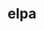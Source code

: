 ---
title: "elpa"
layout: cache
categories: [package, develop]
meta: {"versions": ["2021.11.001", "2022.11.001", "2022.11.001.rc2"], "compilers": ["gcc@=12.1.0", "gcc@=8.4.0"], "oss": ["ubuntu18.04", "ubuntu22.04"], "platforms": ["linux"], "targets": ["x86_64", "x86_64_v3"], "stacks": ["root", "tutorial"], "num_specs": 65, "num_specs_by_stack": {"root": 65, "tutorial": 65}}
spec_details: [{"hash": "oc45gbahiuh3otwa7ps32hykgwe5nykw", "compiler": "gcc@=8.4.0", "versions": ["2021.11.001"], "os": "ubuntu18.04", "platform": "linux", "target": "x86_64", "variants": ["~autotune", "~cuda", "+mpi", "+openmp", "~rocm"], "stacks": ["root", "tutorial"], "size": "-", "tarball": "https://binaries.spack.io/develop/build_cache/linux-ubuntu18.04-x86_64/gcc-8.4.0/elpa-2021.11.001/linux-ubuntu18.04-x86_64-gcc-8.4.0-elpa-2021.11.001-oc45gbahiuh3otwa7ps32hykgwe5nykw.spack"}, {"hash": "bzv5si4f2rzu7qficnvjmtq7pzfuvrkd", "compiler": "gcc@=8.4.0", "versions": ["2021.11.001"], "os": "ubuntu18.04", "platform": "linux", "target": "x86_64", "variants": ["~autotune", "~cuda", "+mpi", "+openmp", "~rocm"], "stacks": ["root", "tutorial"], "size": "-", "tarball": "https://binaries.spack.io/develop/build_cache/linux-ubuntu18.04-x86_64/gcc-8.4.0/elpa-2021.11.001/linux-ubuntu18.04-x86_64-gcc-8.4.0-elpa-2021.11.001-bzv5si4f2rzu7qficnvjmtq7pzfuvrkd.spack"}, {"hash": "jik37po4v5ausrbodzggcgqppabxkqqm", "compiler": "gcc@=8.4.0", "versions": ["2021.11.001"], "os": "ubuntu18.04", "platform": "linux", "target": "x86_64", "variants": ["~autotune", "~cuda", "+mpi", "+openmp", "~rocm"], "stacks": ["root", "tutorial"], "size": "-", "tarball": "https://binaries.spack.io/develop/build_cache/linux-ubuntu18.04-x86_64/gcc-8.4.0/elpa-2021.11.001/linux-ubuntu18.04-x86_64-gcc-8.4.0-elpa-2021.11.001-jik37po4v5ausrbodzggcgqppabxkqqm.spack"}, {"hash": "i5bg4r4uss6po6fpyw2bnf57oj6wegu6", "compiler": "gcc@=8.4.0", "versions": ["2021.11.001"], "os": "ubuntu18.04", "platform": "linux", "target": "x86_64", "variants": ["~autotune", "~cuda", "+mpi", "+openmp", "~rocm"], "stacks": ["root", "tutorial"], "size": "-", "tarball": "https://binaries.spack.io/develop/build_cache/linux-ubuntu18.04-x86_64/gcc-8.4.0/elpa-2021.11.001/linux-ubuntu18.04-x86_64-gcc-8.4.0-elpa-2021.11.001-i5bg4r4uss6po6fpyw2bnf57oj6wegu6.spack"}, {"hash": "btqca25kqn4psv3zuaifcbdzxmshjcan", "compiler": "gcc@=8.4.0", "versions": ["2021.11.001"], "os": "ubuntu18.04", "platform": "linux", "target": "x86_64", "variants": ["~autotune", "~cuda", "+mpi", "+openmp", "~rocm"], "stacks": ["root", "tutorial"], "size": "-", "tarball": "https://binaries.spack.io/develop/build_cache/linux-ubuntu18.04-x86_64/gcc-8.4.0/elpa-2021.11.001/linux-ubuntu18.04-x86_64-gcc-8.4.0-elpa-2021.11.001-btqca25kqn4psv3zuaifcbdzxmshjcan.spack"}, {"hash": "jybmmckgeir2pecwx3kxu7vr6nhja4fk", "compiler": "gcc@=8.4.0", "versions": ["2021.11.001"], "os": "ubuntu18.04", "platform": "linux", "target": "x86_64", "variants": ["~autotune", "~cuda", "+mpi", "+openmp", "~rocm"], "stacks": ["root", "tutorial"], "size": "-", "tarball": "https://binaries.spack.io/develop/build_cache/linux-ubuntu18.04-x86_64/gcc-8.4.0/elpa-2021.11.001/linux-ubuntu18.04-x86_64-gcc-8.4.0-elpa-2021.11.001-jybmmckgeir2pecwx3kxu7vr6nhja4fk.spack"}, {"hash": "hpp5eykxspojbxzgzfpogi7biziql2lj", "compiler": "gcc@=8.4.0", "versions": ["2021.11.001"], "os": "ubuntu18.04", "platform": "linux", "target": "x86_64", "variants": ["~autotune", "~cuda", "+mpi", "+openmp", "~rocm"], "stacks": ["root", "tutorial"], "size": "-", "tarball": "https://binaries.spack.io/develop/build_cache/linux-ubuntu18.04-x86_64/gcc-8.4.0/elpa-2021.11.001/linux-ubuntu18.04-x86_64-gcc-8.4.0-elpa-2021.11.001-hpp5eykxspojbxzgzfpogi7biziql2lj.spack"}, {"hash": "j2vkmhju2smudv7puz4uc4mi63t63iaf", "compiler": "gcc@=8.4.0", "versions": ["2021.11.001"], "os": "ubuntu18.04", "platform": "linux", "target": "x86_64", "variants": ["~autotune", "build_system=autotools", "~cuda", "+mpi", "+openmp", "~rocm"], "stacks": ["root", "tutorial"], "size": "-", "tarball": "https://binaries.spack.io/develop/build_cache/linux-ubuntu18.04-x86_64/gcc-8.4.0/elpa-2021.11.001/linux-ubuntu18.04-x86_64-gcc-8.4.0-elpa-2021.11.001-j2vkmhju2smudv7puz4uc4mi63t63iaf.spack"}, {"hash": "icl7ciso5ymiuwpmcs5zk2piype4hdgb", "compiler": "gcc@=8.4.0", "versions": ["2021.11.001"], "os": "ubuntu18.04", "platform": "linux", "target": "x86_64", "variants": ["~autotune", "~cuda", "+mpi", "+openmp", "~rocm"], "stacks": ["root", "tutorial"], "size": "-", "tarball": "https://binaries.spack.io/develop/build_cache/linux-ubuntu18.04-x86_64/gcc-8.4.0/elpa-2021.11.001/linux-ubuntu18.04-x86_64-gcc-8.4.0-elpa-2021.11.001-icl7ciso5ymiuwpmcs5zk2piype4hdgb.spack"}, {"hash": "njklsgavaciuhkm4en3woijcfe4gh2ic", "compiler": "gcc@=8.4.0", "versions": ["2021.11.001"], "os": "ubuntu18.04", "platform": "linux", "target": "x86_64", "variants": ["~autotune", "~cuda", "+mpi", "+openmp", "~rocm"], "stacks": ["root", "tutorial"], "size": "-", "tarball": "https://binaries.spack.io/develop/build_cache/linux-ubuntu18.04-x86_64/gcc-8.4.0/elpa-2021.11.001/linux-ubuntu18.04-x86_64-gcc-8.4.0-elpa-2021.11.001-njklsgavaciuhkm4en3woijcfe4gh2ic.spack"}, {"hash": "mldgw5yqpnoxwsbphirjecnf7uecy5ti", "compiler": "gcc@=8.4.0", "versions": ["2021.11.001"], "os": "ubuntu18.04", "platform": "linux", "target": "x86_64", "variants": ["~autotune", "~cuda", "+mpi", "+openmp", "~rocm"], "stacks": ["root", "tutorial"], "size": "-", "tarball": "https://binaries.spack.io/develop/build_cache/linux-ubuntu18.04-x86_64/gcc-8.4.0/elpa-2021.11.001/linux-ubuntu18.04-x86_64-gcc-8.4.0-elpa-2021.11.001-mldgw5yqpnoxwsbphirjecnf7uecy5ti.spack"}, {"hash": "cizj5rrkbwtphrvr7dcoilj63edcr7mx", "compiler": "gcc@=8.4.0", "versions": ["2021.11.001"], "os": "ubuntu18.04", "platform": "linux", "target": "x86_64", "variants": ["~autotune", "~cuda", "+mpi", "+openmp", "~rocm"], "stacks": ["root", "tutorial"], "size": "-", "tarball": "https://binaries.spack.io/develop/build_cache/linux-ubuntu18.04-x86_64/gcc-8.4.0/elpa-2021.11.001/linux-ubuntu18.04-x86_64-gcc-8.4.0-elpa-2021.11.001-cizj5rrkbwtphrvr7dcoilj63edcr7mx.spack"}, {"hash": "bazkvbgvxeygwllieue6iizmvfqvdbht", "compiler": "gcc@=8.4.0", "versions": ["2021.11.001"], "os": "ubuntu18.04", "platform": "linux", "target": "x86_64", "variants": ["~autotune", "build_system=autotools", "~cuda", "+mpi", "+openmp", "~rocm"], "stacks": ["root", "tutorial"], "size": "-", "tarball": "https://binaries.spack.io/develop/build_cache/linux-ubuntu18.04-x86_64/gcc-8.4.0/elpa-2021.11.001/linux-ubuntu18.04-x86_64-gcc-8.4.0-elpa-2021.11.001-bazkvbgvxeygwllieue6iizmvfqvdbht.spack"}, {"hash": "3flo5rx4h366sp4tutd2shcdpzrndyqa", "compiler": "gcc@=8.4.0", "versions": ["2021.11.001"], "os": "ubuntu18.04", "platform": "linux", "target": "x86_64", "variants": ["~autotune", "~cuda", "+mpi", "+openmp", "~rocm"], "stacks": ["root", "tutorial"], "size": "-", "tarball": "https://binaries.spack.io/develop/build_cache/linux-ubuntu18.04-x86_64/gcc-8.4.0/elpa-2021.11.001/linux-ubuntu18.04-x86_64-gcc-8.4.0-elpa-2021.11.001-3flo5rx4h366sp4tutd2shcdpzrndyqa.spack"}, {"hash": "3vylhdwwypqh7jfxlsv7ltpvm5jk6w5s", "compiler": "gcc@=8.4.0", "versions": ["2021.11.001"], "os": "ubuntu18.04", "platform": "linux", "target": "x86_64", "variants": ["~autotune", "~cuda", "+mpi", "+openmp", "~rocm"], "stacks": ["root", "tutorial"], "size": "-", "tarball": "https://binaries.spack.io/develop/build_cache/linux-ubuntu18.04-x86_64/gcc-8.4.0/elpa-2021.11.001/linux-ubuntu18.04-x86_64-gcc-8.4.0-elpa-2021.11.001-3vylhdwwypqh7jfxlsv7ltpvm5jk6w5s.spack"}, {"hash": "bhsg6cjjvxwvut5sgbl5tmegrrq5bsa4", "compiler": "gcc@=8.4.0", "versions": ["2021.11.001"], "os": "ubuntu18.04", "platform": "linux", "target": "x86_64", "variants": ["~autotune", "~cuda", "+mpi", "+openmp", "~rocm"], "stacks": ["root", "tutorial"], "size": "-", "tarball": "https://binaries.spack.io/develop/build_cache/linux-ubuntu18.04-x86_64/gcc-8.4.0/elpa-2021.11.001/linux-ubuntu18.04-x86_64-gcc-8.4.0-elpa-2021.11.001-bhsg6cjjvxwvut5sgbl5tmegrrq5bsa4.spack"}, {"hash": "cnziq6so3ccbdlc7ngpei4yffruii43b", "compiler": "gcc@=8.4.0", "versions": ["2021.11.001"], "os": "ubuntu18.04", "platform": "linux", "target": "x86_64", "variants": ["~autotune", "~cuda", "+mpi", "+openmp", "~rocm"], "stacks": ["root", "tutorial"], "size": "-", "tarball": "https://binaries.spack.io/develop/build_cache/linux-ubuntu18.04-x86_64/gcc-8.4.0/elpa-2021.11.001/linux-ubuntu18.04-x86_64-gcc-8.4.0-elpa-2021.11.001-cnziq6so3ccbdlc7ngpei4yffruii43b.spack"}, {"hash": "cng3pie3s645uo6su7b3pz6ywc5oql7x", "compiler": "gcc@=8.4.0", "versions": ["2021.11.001"], "os": "ubuntu18.04", "platform": "linux", "target": "x86_64", "variants": ["~autotune", "~cuda", "+mpi", "+openmp", "~rocm"], "stacks": ["root", "tutorial"], "size": "-", "tarball": "https://binaries.spack.io/develop/build_cache/linux-ubuntu18.04-x86_64/gcc-8.4.0/elpa-2021.11.001/linux-ubuntu18.04-x86_64-gcc-8.4.0-elpa-2021.11.001-cng3pie3s645uo6su7b3pz6ywc5oql7x.spack"}, {"hash": "7gxrd6l7z54ewbnlwhdi345qlyz5ylzd", "compiler": "gcc@=8.4.0", "versions": ["2021.11.001"], "os": "ubuntu18.04", "platform": "linux", "target": "x86_64", "variants": ["~autotune", "~cuda", "+mpi", "+openmp", "~rocm"], "stacks": ["root", "tutorial"], "size": "-", "tarball": "https://binaries.spack.io/develop/build_cache/linux-ubuntu18.04-x86_64/gcc-8.4.0/elpa-2021.11.001/linux-ubuntu18.04-x86_64-gcc-8.4.0-elpa-2021.11.001-7gxrd6l7z54ewbnlwhdi345qlyz5ylzd.spack"}, {"hash": "dwfohrg746754dok2f4t5ctxniqcwb5l", "compiler": "gcc@=8.4.0", "versions": ["2021.11.001"], "os": "ubuntu18.04", "platform": "linux", "target": "x86_64", "variants": ["~autotune", "~cuda", "+mpi", "+openmp", "~rocm"], "stacks": ["root", "tutorial"], "size": "-", "tarball": "https://binaries.spack.io/develop/build_cache/linux-ubuntu18.04-x86_64/gcc-8.4.0/elpa-2021.11.001/linux-ubuntu18.04-x86_64-gcc-8.4.0-elpa-2021.11.001-dwfohrg746754dok2f4t5ctxniqcwb5l.spack"}, {"hash": "b7zg4wje4sri5fslzvawiuqlthbf7zvn", "compiler": "gcc@=8.4.0", "versions": ["2021.11.001"], "os": "ubuntu18.04", "platform": "linux", "target": "x86_64", "variants": ["~autotune", "~cuda", "+mpi", "+openmp", "~rocm"], "stacks": ["root", "tutorial"], "size": "-", "tarball": "https://binaries.spack.io/develop/build_cache/linux-ubuntu18.04-x86_64/gcc-8.4.0/elpa-2021.11.001/linux-ubuntu18.04-x86_64-gcc-8.4.0-elpa-2021.11.001-b7zg4wje4sri5fslzvawiuqlthbf7zvn.spack"}, {"hash": "h343evw3biekgk7hb6qmwk4dryz7zf7i", "compiler": "gcc@=8.4.0", "versions": ["2021.11.001"], "os": "ubuntu18.04", "platform": "linux", "target": "x86_64", "variants": ["~autotune", "~cuda", "+mpi", "+openmp", "~rocm"], "stacks": ["root", "tutorial"], "size": "-", "tarball": "https://binaries.spack.io/develop/build_cache/linux-ubuntu18.04-x86_64/gcc-8.4.0/elpa-2021.11.001/linux-ubuntu18.04-x86_64-gcc-8.4.0-elpa-2021.11.001-h343evw3biekgk7hb6qmwk4dryz7zf7i.spack"}, {"hash": "36kiubwicezevynjgqp2277iwfafavxp", "compiler": "gcc@=8.4.0", "versions": ["2021.11.001"], "os": "ubuntu18.04", "platform": "linux", "target": "x86_64", "variants": ["~autotune", "~cuda", "+mpi", "+openmp", "~rocm"], "stacks": ["root", "tutorial"], "size": "-", "tarball": "https://binaries.spack.io/develop/build_cache/linux-ubuntu18.04-x86_64/gcc-8.4.0/elpa-2021.11.001/linux-ubuntu18.04-x86_64-gcc-8.4.0-elpa-2021.11.001-36kiubwicezevynjgqp2277iwfafavxp.spack"}, {"hash": "ejkczem7cweyryc6yj2vin6j5nl4tp2f", "compiler": "gcc@=8.4.0", "versions": ["2021.11.001"], "os": "ubuntu18.04", "platform": "linux", "target": "x86_64", "variants": ["~autotune", "~cuda", "+mpi", "+openmp", "~rocm"], "stacks": ["root", "tutorial"], "size": "-", "tarball": "https://binaries.spack.io/develop/build_cache/linux-ubuntu18.04-x86_64/gcc-8.4.0/elpa-2021.11.001/linux-ubuntu18.04-x86_64-gcc-8.4.0-elpa-2021.11.001-ejkczem7cweyryc6yj2vin6j5nl4tp2f.spack"}, {"hash": "erfs63hvrwakxdgfpyco6pfhze5z2l7z", "compiler": "gcc@=8.4.0", "versions": ["2021.11.001"], "os": "ubuntu18.04", "platform": "linux", "target": "x86_64", "variants": ["~autotune", "~cuda", "+mpi", "+openmp", "~rocm"], "stacks": ["root", "tutorial"], "size": "-", "tarball": "https://binaries.spack.io/develop/build_cache/linux-ubuntu18.04-x86_64/gcc-8.4.0/elpa-2021.11.001/linux-ubuntu18.04-x86_64-gcc-8.4.0-elpa-2021.11.001-erfs63hvrwakxdgfpyco6pfhze5z2l7z.spack"}, {"hash": "onnd6xiojkl3dt6inm3n4l7uqqb5rqxi", "compiler": "gcc@=8.4.0", "versions": ["2021.11.001"], "os": "ubuntu18.04", "platform": "linux", "target": "x86_64", "variants": ["~autotune", "~cuda", "+mpi", "+openmp", "~rocm"], "stacks": ["root", "tutorial"], "size": "-", "tarball": "https://binaries.spack.io/develop/build_cache/linux-ubuntu18.04-x86_64/gcc-8.4.0/elpa-2021.11.001/linux-ubuntu18.04-x86_64-gcc-8.4.0-elpa-2021.11.001-onnd6xiojkl3dt6inm3n4l7uqqb5rqxi.spack"}, {"hash": "ulyq2q4b3r3bhkylkhtiplte2eelboif", "compiler": "gcc@=8.4.0", "versions": ["2022.11.001"], "os": "ubuntu18.04", "platform": "linux", "target": "x86_64", "variants": ["~autotune", "build_system=autotools", "~cuda", "+mpi", "+openmp", "~rocm"], "stacks": ["root", "tutorial"], "size": "-", "tarball": "https://binaries.spack.io/develop/build_cache/linux-ubuntu18.04-x86_64/gcc-8.4.0/elpa-2022.11.001/linux-ubuntu18.04-x86_64-gcc-8.4.0-elpa-2022.11.001-ulyq2q4b3r3bhkylkhtiplte2eelboif.spack"}, {"hash": "p7qr3y64i2srhragv53uegxqgqd7p7lv", "compiler": "gcc@=8.4.0", "versions": ["2021.11.001"], "os": "ubuntu18.04", "platform": "linux", "target": "x86_64", "variants": ["~autotune", "~cuda", "+mpi", "+openmp", "~rocm"], "stacks": ["root", "tutorial"], "size": "-", "tarball": "https://binaries.spack.io/develop/build_cache/linux-ubuntu18.04-x86_64/gcc-8.4.0/elpa-2021.11.001/linux-ubuntu18.04-x86_64-gcc-8.4.0-elpa-2021.11.001-p7qr3y64i2srhragv53uegxqgqd7p7lv.spack"}, {"hash": "pk77k7vbqkxfq5rp3gjq7xxef2kdwhnb", "compiler": "gcc@=8.4.0", "versions": ["2021.11.001"], "os": "ubuntu18.04", "platform": "linux", "target": "x86_64", "variants": ["~autotune", "~cuda", "+mpi", "+openmp", "~rocm"], "stacks": ["root", "tutorial"], "size": "-", "tarball": "https://binaries.spack.io/develop/build_cache/linux-ubuntu18.04-x86_64/gcc-8.4.0/elpa-2021.11.001/linux-ubuntu18.04-x86_64-gcc-8.4.0-elpa-2021.11.001-pk77k7vbqkxfq5rp3gjq7xxef2kdwhnb.spack"}, {"hash": "y76dvypavkdwkvcausvxhu5r2eks7ukn", "compiler": "gcc@=8.4.0", "versions": ["2021.11.001"], "os": "ubuntu18.04", "platform": "linux", "target": "x86_64", "variants": ["~autotune", "~cuda", "+mpi", "+openmp", "~rocm"], "stacks": ["root", "tutorial"], "size": "-", "tarball": "https://binaries.spack.io/develop/build_cache/linux-ubuntu18.04-x86_64/gcc-8.4.0/elpa-2021.11.001/linux-ubuntu18.04-x86_64-gcc-8.4.0-elpa-2021.11.001-y76dvypavkdwkvcausvxhu5r2eks7ukn.spack"}, {"hash": "lpl2wzr3ftb2gkts55lwe5cvegoi3hl7", "compiler": "gcc@=8.4.0", "versions": ["2021.11.001"], "os": "ubuntu18.04", "platform": "linux", "target": "x86_64", "variants": ["~autotune", "~cuda", "+mpi", "+openmp", "~rocm"], "stacks": ["root", "tutorial"], "size": "-", "tarball": "https://binaries.spack.io/develop/build_cache/linux-ubuntu18.04-x86_64/gcc-8.4.0/elpa-2021.11.001/linux-ubuntu18.04-x86_64-gcc-8.4.0-elpa-2021.11.001-lpl2wzr3ftb2gkts55lwe5cvegoi3hl7.spack"}, {"hash": "pozqoeja2mngzlpikus6q7a5knavjsoh", "compiler": "gcc@=8.4.0", "versions": ["2021.11.001"], "os": "ubuntu18.04", "platform": "linux", "target": "x86_64", "variants": ["~autotune", "~cuda", "+mpi", "+openmp", "~rocm"], "stacks": ["root", "tutorial"], "size": "-", "tarball": "https://binaries.spack.io/develop/build_cache/linux-ubuntu18.04-x86_64/gcc-8.4.0/elpa-2021.11.001/linux-ubuntu18.04-x86_64-gcc-8.4.0-elpa-2021.11.001-pozqoeja2mngzlpikus6q7a5knavjsoh.spack"}, {"hash": "ptuvs4cn7txqbn5luu63ngomhdehaldc", "compiler": "gcc@=8.4.0", "versions": ["2021.11.001"], "os": "ubuntu18.04", "platform": "linux", "target": "x86_64", "variants": ["~autotune", "~cuda", "+mpi", "+openmp", "~rocm"], "stacks": ["root", "tutorial"], "size": "-", "tarball": "https://binaries.spack.io/develop/build_cache/linux-ubuntu18.04-x86_64/gcc-8.4.0/elpa-2021.11.001/linux-ubuntu18.04-x86_64-gcc-8.4.0-elpa-2021.11.001-ptuvs4cn7txqbn5luu63ngomhdehaldc.spack"}, {"hash": "npdafk2cqvax32enqm342bsxpuc7mova", "compiler": "gcc@=8.4.0", "versions": ["2021.11.001"], "os": "ubuntu18.04", "platform": "linux", "target": "x86_64", "variants": ["~autotune", "~cuda", "+mpi", "+openmp", "~rocm"], "stacks": ["root", "tutorial"], "size": "-", "tarball": "https://binaries.spack.io/develop/build_cache/linux-ubuntu18.04-x86_64/gcc-8.4.0/elpa-2021.11.001/linux-ubuntu18.04-x86_64-gcc-8.4.0-elpa-2021.11.001-npdafk2cqvax32enqm342bsxpuc7mova.spack"}, {"hash": "rlbpb4kxr5ztap7twaic3qsaitfi7ufp", "compiler": "gcc@=8.4.0", "versions": ["2021.11.001"], "os": "ubuntu18.04", "platform": "linux", "target": "x86_64", "variants": ["~autotune", "~cuda", "+mpi", "+openmp", "~rocm"], "stacks": ["root", "tutorial"], "size": "-", "tarball": "https://binaries.spack.io/develop/build_cache/linux-ubuntu18.04-x86_64/gcc-8.4.0/elpa-2021.11.001/linux-ubuntu18.04-x86_64-gcc-8.4.0-elpa-2021.11.001-rlbpb4kxr5ztap7twaic3qsaitfi7ufp.spack"}, {"hash": "zrrb4z2incf7dtl6y36w7pbbvlwvwjq3", "compiler": "gcc@=8.4.0", "versions": ["2021.11.001"], "os": "ubuntu18.04", "platform": "linux", "target": "x86_64", "variants": ["~autotune", "~cuda", "+mpi", "+openmp", "~rocm"], "stacks": ["root", "tutorial"], "size": "-", "tarball": "https://binaries.spack.io/develop/build_cache/linux-ubuntu18.04-x86_64/gcc-8.4.0/elpa-2021.11.001/linux-ubuntu18.04-x86_64-gcc-8.4.0-elpa-2021.11.001-zrrb4z2incf7dtl6y36w7pbbvlwvwjq3.spack"}, {"hash": "vk5hhsa3wsxybqu4y3teerfw5yzejgg2", "compiler": "gcc@=8.4.0", "versions": ["2021.11.001"], "os": "ubuntu18.04", "platform": "linux", "target": "x86_64", "variants": ["~autotune", "~cuda", "+mpi", "+openmp", "~rocm"], "stacks": ["root", "tutorial"], "size": "-", "tarball": "https://binaries.spack.io/develop/build_cache/linux-ubuntu18.04-x86_64/gcc-8.4.0/elpa-2021.11.001/linux-ubuntu18.04-x86_64-gcc-8.4.0-elpa-2021.11.001-vk5hhsa3wsxybqu4y3teerfw5yzejgg2.spack"}, {"hash": "jinowqkbkqxtc7ey5qr7t34lojanve7l", "compiler": "gcc@=8.4.0", "versions": ["2022.11.001.rc2"], "os": "ubuntu18.04", "platform": "linux", "target": "x86_64", "variants": ["~autotune", "build_system=autotools", "~cuda", "+mpi", "+openmp", "~rocm"], "stacks": ["root", "tutorial"], "size": "-", "tarball": "https://binaries.spack.io/develop/build_cache/linux-ubuntu18.04-x86_64/gcc-8.4.0/elpa-2022.11.001.rc2/linux-ubuntu18.04-x86_64-gcc-8.4.0-elpa-2022.11.001.rc2-jinowqkbkqxtc7ey5qr7t34lojanve7l.spack"}, {"hash": "accpfqfqy6s2yywbyczc5ap2xdk2pd6r", "compiler": "gcc@=8.4.0", "versions": ["2022.11.001.rc2"], "os": "ubuntu18.04", "platform": "linux", "target": "x86_64", "variants": ["~autotune", "build_system=autotools", "~cuda", "+mpi", "+openmp", "~rocm"], "stacks": ["root", "tutorial"], "size": "-", "tarball": "https://binaries.spack.io/develop/build_cache/linux-ubuntu18.04-x86_64/gcc-8.4.0/elpa-2022.11.001.rc2/linux-ubuntu18.04-x86_64-gcc-8.4.0-elpa-2022.11.001.rc2-accpfqfqy6s2yywbyczc5ap2xdk2pd6r.spack"}, {"hash": "y36z4ushllicdqrbk5y45cjo5vg6xakr", "compiler": "gcc@=8.4.0", "versions": ["2021.11.001"], "os": "ubuntu18.04", "platform": "linux", "target": "x86_64", "variants": ["~autotune", "~cuda", "+mpi", "+openmp", "~rocm"], "stacks": ["root", "tutorial"], "size": "-", "tarball": "https://binaries.spack.io/develop/build_cache/linux-ubuntu18.04-x86_64/gcc-8.4.0/elpa-2021.11.001/linux-ubuntu18.04-x86_64-gcc-8.4.0-elpa-2021.11.001-y36z4ushllicdqrbk5y45cjo5vg6xakr.spack"}, {"hash": "uwcgndw5oxbqu5rsqtbsye6vhcjfvzce", "compiler": "gcc@=8.4.0", "versions": ["2021.11.001"], "os": "ubuntu18.04", "platform": "linux", "target": "x86_64", "variants": ["~autotune", "build_system=autotools", "~cuda", "+mpi", "+openmp", "~rocm"], "stacks": ["root", "tutorial"], "size": "-", "tarball": "https://binaries.spack.io/develop/build_cache/linux-ubuntu18.04-x86_64/gcc-8.4.0/elpa-2021.11.001/linux-ubuntu18.04-x86_64-gcc-8.4.0-elpa-2021.11.001-uwcgndw5oxbqu5rsqtbsye6vhcjfvzce.spack"}, {"hash": "srejg7oikfuxjijkmfgivbrywmnjfinr", "compiler": "gcc@=8.4.0", "versions": ["2021.11.001"], "os": "ubuntu18.04", "platform": "linux", "target": "x86_64", "variants": ["~autotune", "~cuda", "+mpi", "+openmp", "~rocm"], "stacks": ["root", "tutorial"], "size": "-", "tarball": "https://binaries.spack.io/develop/build_cache/linux-ubuntu18.04-x86_64/gcc-8.4.0/elpa-2021.11.001/linux-ubuntu18.04-x86_64-gcc-8.4.0-elpa-2021.11.001-srejg7oikfuxjijkmfgivbrywmnjfinr.spack"}, {"hash": "zvlrb2ok3eajzhsigzoa42xqqjdgayo5", "compiler": "gcc@=8.4.0", "versions": ["2021.11.001"], "os": "ubuntu18.04", "platform": "linux", "target": "x86_64", "variants": ["~autotune", "build_system=autotools", "~cuda", "+mpi", "+openmp", "~rocm"], "stacks": ["root", "tutorial"], "size": "-", "tarball": "https://binaries.spack.io/develop/build_cache/linux-ubuntu18.04-x86_64/gcc-8.4.0/elpa-2021.11.001/linux-ubuntu18.04-x86_64-gcc-8.4.0-elpa-2021.11.001-zvlrb2ok3eajzhsigzoa42xqqjdgayo5.spack"}, {"hash": "leggs7735hze4pv6m5pclcov3vkweejz", "compiler": "gcc@=8.4.0", "versions": ["2022.11.001.rc2"], "os": "ubuntu18.04", "platform": "linux", "target": "x86_64", "variants": ["~autotune", "build_system=autotools", "~cuda", "+mpi", "+openmp", "~rocm"], "stacks": ["root", "tutorial"], "size": "-", "tarball": "https://binaries.spack.io/develop/build_cache/linux-ubuntu18.04-x86_64/gcc-8.4.0/elpa-2022.11.001.rc2/linux-ubuntu18.04-x86_64-gcc-8.4.0-elpa-2022.11.001.rc2-leggs7735hze4pv6m5pclcov3vkweejz.spack"}, {"hash": "knw3ijl5dsll3py3zwrqry5osehqp252", "compiler": "gcc@=8.4.0", "versions": ["2022.11.001.rc2"], "os": "ubuntu18.04", "platform": "linux", "target": "x86_64", "variants": ["~autotune", "build_system=autotools", "~cuda", "+mpi", "+openmp", "~rocm"], "stacks": ["root", "tutorial"], "size": "-", "tarball": "https://binaries.spack.io/develop/build_cache/linux-ubuntu18.04-x86_64/gcc-8.4.0/elpa-2022.11.001.rc2/linux-ubuntu18.04-x86_64-gcc-8.4.0-elpa-2022.11.001.rc2-knw3ijl5dsll3py3zwrqry5osehqp252.spack"}, {"hash": "5okwutj6gli3bxtqe6kfwzp6bierprfk", "compiler": "gcc@=8.4.0", "versions": ["2022.11.001"], "os": "ubuntu18.04", "platform": "linux", "target": "x86_64_v3", "variants": ["~autotune", "build_system=autotools", "~cuda", "+mpi", "+openmp", "~rocm"], "stacks": ["root", "tutorial"], "size": "-", "tarball": "https://binaries.spack.io/develop/build_cache/linux-ubuntu18.04-x86_64_v3/gcc-8.4.0/elpa-2022.11.001/linux-ubuntu18.04-x86_64_v3-gcc-8.4.0-elpa-2022.11.001-5okwutj6gli3bxtqe6kfwzp6bierprfk.spack"}, {"hash": "2n7ldwgnddtnpmnrtsihpmci47dmnope", "compiler": "gcc@=8.4.0", "versions": ["2022.11.001"], "os": "ubuntu18.04", "platform": "linux", "target": "x86_64_v3", "variants": ["~autotune", "build_system=autotools", "~cuda", "+mpi", "+openmp", "~rocm"], "stacks": ["root", "tutorial"], "size": "-", "tarball": "https://binaries.spack.io/develop/build_cache/linux-ubuntu18.04-x86_64_v3/gcc-8.4.0/elpa-2022.11.001/linux-ubuntu18.04-x86_64_v3-gcc-8.4.0-elpa-2022.11.001-2n7ldwgnddtnpmnrtsihpmci47dmnope.spack"}, {"hash": "cdplnkinsqoaomwn43bmsd5ssq3b2v74", "compiler": "gcc@=8.4.0", "versions": ["2022.11.001"], "os": "ubuntu18.04", "platform": "linux", "target": "x86_64_v3", "variants": ["~autotune", "build_system=autotools", "~cuda", "+mpi", "+openmp", "~rocm"], "stacks": ["root", "tutorial"], "size": "-", "tarball": "https://binaries.spack.io/develop/build_cache/linux-ubuntu18.04-x86_64_v3/gcc-8.4.0/elpa-2022.11.001/linux-ubuntu18.04-x86_64_v3-gcc-8.4.0-elpa-2022.11.001-cdplnkinsqoaomwn43bmsd5ssq3b2v74.spack"}, {"hash": "65htnhag7me7jv5maan4sj7hshruzhvg", "compiler": "gcc@=8.4.0", "versions": ["2022.11.001"], "os": "ubuntu18.04", "platform": "linux", "target": "x86_64_v3", "variants": ["~autotune", "build_system=autotools", "~cuda", "+mpi", "+openmp", "~rocm"], "stacks": ["root", "tutorial"], "size": "-", "tarball": "https://binaries.spack.io/develop/build_cache/linux-ubuntu18.04-x86_64_v3/gcc-8.4.0/elpa-2022.11.001/linux-ubuntu18.04-x86_64_v3-gcc-8.4.0-elpa-2022.11.001-65htnhag7me7jv5maan4sj7hshruzhvg.spack"}, {"hash": "tmqdtokq7f64h3zcunzwz7fiy5b2p7s4", "compiler": "gcc@=8.4.0", "versions": ["2022.11.001"], "os": "ubuntu18.04", "platform": "linux", "target": "x86_64_v3", "variants": ["~autotune", "build_system=autotools", "~cuda", "+mpi", "+openmp", "~rocm"], "stacks": ["root", "tutorial"], "size": "-", "tarball": "https://binaries.spack.io/develop/build_cache/linux-ubuntu18.04-x86_64_v3/gcc-8.4.0/elpa-2022.11.001/linux-ubuntu18.04-x86_64_v3-gcc-8.4.0-elpa-2022.11.001-tmqdtokq7f64h3zcunzwz7fiy5b2p7s4.spack"}, {"hash": "pdzrmyygylkjypyjc6a2ihtfnxve7rdb", "compiler": "gcc@=8.4.0", "versions": ["2022.11.001"], "os": "ubuntu18.04", "platform": "linux", "target": "x86_64_v3", "variants": ["~autotune", "build_system=autotools", "~cuda", "+mpi", "+openmp", "~rocm"], "stacks": ["root", "tutorial"], "size": "-", "tarball": "https://binaries.spack.io/develop/build_cache/linux-ubuntu18.04-x86_64_v3/gcc-8.4.0/elpa-2022.11.001/linux-ubuntu18.04-x86_64_v3-gcc-8.4.0-elpa-2022.11.001-pdzrmyygylkjypyjc6a2ihtfnxve7rdb.spack"}, {"hash": "blrbxqx654d56lv4q36ptwzfeuqoueak", "compiler": "gcc@=8.4.0", "versions": ["2022.11.001"], "os": "ubuntu18.04", "platform": "linux", "target": "x86_64_v3", "variants": ["~autotune", "build_system=autotools", "~cuda", "+mpi", "+openmp", "~rocm"], "stacks": ["root", "tutorial"], "size": "-", "tarball": "https://binaries.spack.io/develop/build_cache/linux-ubuntu18.04-x86_64_v3/gcc-8.4.0/elpa-2022.11.001/linux-ubuntu18.04-x86_64_v3-gcc-8.4.0-elpa-2022.11.001-blrbxqx654d56lv4q36ptwzfeuqoueak.spack"}, {"hash": "crrkzdzfmzhhvcniw35yjnl62ejpf27e", "compiler": "gcc@=8.4.0", "versions": ["2022.11.001"], "os": "ubuntu18.04", "platform": "linux", "target": "x86_64_v3", "variants": ["~autotune", "build_system=autotools", "~cuda", "+mpi", "+openmp", "~rocm"], "stacks": ["root", "tutorial"], "size": "-", "tarball": "https://binaries.spack.io/develop/build_cache/linux-ubuntu18.04-x86_64_v3/gcc-8.4.0/elpa-2022.11.001/linux-ubuntu18.04-x86_64_v3-gcc-8.4.0-elpa-2022.11.001-crrkzdzfmzhhvcniw35yjnl62ejpf27e.spack"}, {"hash": "63odrtqyfzepprnkbaeihpxvkzyywvwj", "compiler": "gcc@=8.4.0", "versions": ["2022.11.001"], "os": "ubuntu18.04", "platform": "linux", "target": "x86_64_v3", "variants": ["~autotune", "build_system=autotools", "~cuda", "+mpi", "+openmp", "~rocm"], "stacks": ["root", "tutorial"], "size": "-", "tarball": "https://binaries.spack.io/develop/build_cache/linux-ubuntu18.04-x86_64_v3/gcc-8.4.0/elpa-2022.11.001/linux-ubuntu18.04-x86_64_v3-gcc-8.4.0-elpa-2022.11.001-63odrtqyfzepprnkbaeihpxvkzyywvwj.spack"}, {"hash": "j4ghzbaljw2h6hwe4fxqb5nxisevkfzo", "compiler": "gcc@=8.4.0", "versions": ["2022.11.001"], "os": "ubuntu18.04", "platform": "linux", "target": "x86_64_v3", "variants": ["~autotune", "build_system=autotools", "~cuda", "+mpi", "+openmp", "~rocm"], "stacks": ["root", "tutorial"], "size": "-", "tarball": "https://binaries.spack.io/develop/build_cache/linux-ubuntu18.04-x86_64_v3/gcc-8.4.0/elpa-2022.11.001/linux-ubuntu18.04-x86_64_v3-gcc-8.4.0-elpa-2022.11.001-j4ghzbaljw2h6hwe4fxqb5nxisevkfzo.spack"}, {"hash": "r7qtzghvsuahn4a3vubssmz2ahlggnl2", "compiler": "gcc@=12.1.0", "versions": ["2022.11.001"], "os": "ubuntu22.04", "platform": "linux", "target": "x86_64_v3", "variants": ["~autotune", "build_system=autotools", "~cuda", "+mpi", "+openmp", "~rocm"], "stacks": ["root", "tutorial"], "size": "-", "tarball": "https://binaries.spack.io/develop/build_cache/linux-ubuntu22.04-x86_64_v3/gcc-12.1.0/elpa-2022.11.001/linux-ubuntu22.04-x86_64_v3-gcc-12.1.0-elpa-2022.11.001-r7qtzghvsuahn4a3vubssmz2ahlggnl2.spack"}, {"hash": "sijz3o3g6j6nrbtlwtnjo6ycs7bgepcb", "compiler": "gcc@=12.1.0", "versions": ["2022.11.001"], "os": "ubuntu22.04", "platform": "linux", "target": "x86_64_v3", "variants": ["~autotune", "build_system=autotools", "~cuda", "+mpi", "+openmp", "~rocm"], "stacks": ["root", "tutorial"], "size": "-", "tarball": "https://binaries.spack.io/develop/build_cache/linux-ubuntu22.04-x86_64_v3/gcc-12.1.0/elpa-2022.11.001/linux-ubuntu22.04-x86_64_v3-gcc-12.1.0-elpa-2022.11.001-sijz3o3g6j6nrbtlwtnjo6ycs7bgepcb.spack"}, {"hash": "2jkquiyozcmoi6t27wepgs3evjilhphv", "compiler": "gcc@=12.1.0", "versions": ["2022.11.001"], "os": "ubuntu22.04", "platform": "linux", "target": "x86_64_v3", "variants": ["~autotune", "build_system=autotools", "~cuda", "+mpi", "+openmp", "~rocm"], "stacks": ["root", "tutorial"], "size": "-", "tarball": "https://binaries.spack.io/develop/build_cache/linux-ubuntu22.04-x86_64_v3/gcc-12.1.0/elpa-2022.11.001/linux-ubuntu22.04-x86_64_v3-gcc-12.1.0-elpa-2022.11.001-2jkquiyozcmoi6t27wepgs3evjilhphv.spack"}, {"hash": "lcshses2xl2jq36dhfotkxgywhzbwsce", "compiler": "gcc@=12.1.0", "versions": ["2022.11.001"], "os": "ubuntu22.04", "platform": "linux", "target": "x86_64_v3", "variants": ["~autotune", "build_system=autotools", "~cuda", "+mpi", "+openmp", "~rocm"], "stacks": ["root", "tutorial"], "size": "-", "tarball": "https://binaries.spack.io/develop/build_cache/linux-ubuntu22.04-x86_64_v3/gcc-12.1.0/elpa-2022.11.001/linux-ubuntu22.04-x86_64_v3-gcc-12.1.0-elpa-2022.11.001-lcshses2xl2jq36dhfotkxgywhzbwsce.spack"}, {"hash": "fhok5utvsigxfko3umc2nut327xqo5uz", "compiler": "gcc@=12.1.0", "versions": ["2022.11.001"], "os": "ubuntu22.04", "platform": "linux", "target": "x86_64_v3", "variants": ["~autotune", "build_system=autotools", "~cuda", "+mpi", "+openmp", "~rocm"], "stacks": ["root", "tutorial"], "size": "-", "tarball": "https://binaries.spack.io/develop/build_cache/linux-ubuntu22.04-x86_64_v3/gcc-12.1.0/elpa-2022.11.001/linux-ubuntu22.04-x86_64_v3-gcc-12.1.0-elpa-2022.11.001-fhok5utvsigxfko3umc2nut327xqo5uz.spack"}, {"hash": "m4x5z7cv5z2rjb7kt2lhpnmpyjvjdik4", "compiler": "gcc@=12.1.0", "versions": ["2022.11.001"], "os": "ubuntu22.04", "platform": "linux", "target": "x86_64_v3", "variants": ["~autotune", "build_system=autotools", "~cuda", "+mpi", "+openmp", "~rocm"], "stacks": ["root", "tutorial"], "size": "-", "tarball": "https://binaries.spack.io/develop/build_cache/linux-ubuntu22.04-x86_64_v3/gcc-12.1.0/elpa-2022.11.001/linux-ubuntu22.04-x86_64_v3-gcc-12.1.0-elpa-2022.11.001-m4x5z7cv5z2rjb7kt2lhpnmpyjvjdik4.spack"}, {"hash": "qglj7g77sxtcw2u33mwhmiczeqdze445", "compiler": "gcc@=12.1.0", "versions": ["2022.11.001"], "os": "ubuntu22.04", "platform": "linux", "target": "x86_64_v3", "variants": ["~autotune", "build_system=autotools", "~cuda", "+mpi", "+openmp", "~rocm"], "stacks": ["root", "tutorial"], "size": "-", "tarball": "https://binaries.spack.io/develop/build_cache/linux-ubuntu22.04-x86_64_v3/gcc-12.1.0/elpa-2022.11.001/linux-ubuntu22.04-x86_64_v3-gcc-12.1.0-elpa-2022.11.001-qglj7g77sxtcw2u33mwhmiczeqdze445.spack"}, {"hash": "sofdru4c2uqshotchkx3hejjc2n3kdhu", "compiler": "gcc@=12.1.0", "versions": ["2022.11.001"], "os": "ubuntu22.04", "platform": "linux", "target": "x86_64_v3", "variants": ["~autotune", "build_system=autotools", "~cuda", "+mpi", "+openmp", "~rocm"], "stacks": ["root", "tutorial"], "size": "-", "tarball": "https://binaries.spack.io/develop/build_cache/linux-ubuntu22.04-x86_64_v3/gcc-12.1.0/elpa-2022.11.001/linux-ubuntu22.04-x86_64_v3-gcc-12.1.0-elpa-2022.11.001-sofdru4c2uqshotchkx3hejjc2n3kdhu.spack"}, {"hash": "3b5sbmhgewn5spzdlhekg4znmsxedfat", "compiler": "gcc@=12.1.0", "versions": ["2022.11.001"], "os": "ubuntu22.04", "platform": "linux", "target": "x86_64_v3", "variants": ["~autotune", "build_system=autotools", "~cuda", "+mpi", "+openmp", "~rocm"], "stacks": ["root", "tutorial"], "size": "-", "tarball": "https://binaries.spack.io/develop/build_cache/linux-ubuntu22.04-x86_64_v3/gcc-12.1.0/elpa-2022.11.001/linux-ubuntu22.04-x86_64_v3-gcc-12.1.0-elpa-2022.11.001-3b5sbmhgewn5spzdlhekg4znmsxedfat.spack"}, {"hash": "ukyciix6i7dbuxharcg7zgjihxk5ghgu", "compiler": "gcc@=12.1.0", "versions": ["2022.11.001"], "os": "ubuntu22.04", "platform": "linux", "target": "x86_64_v3", "variants": ["~autotune", "build_system=autotools", "~cuda", "+mpi", "+openmp", "~rocm"], "stacks": ["root", "tutorial"], "size": "-", "tarball": "https://binaries.spack.io/develop/build_cache/linux-ubuntu22.04-x86_64_v3/gcc-12.1.0/elpa-2022.11.001/linux-ubuntu22.04-x86_64_v3-gcc-12.1.0-elpa-2022.11.001-ukyciix6i7dbuxharcg7zgjihxk5ghgu.spack"}]
---